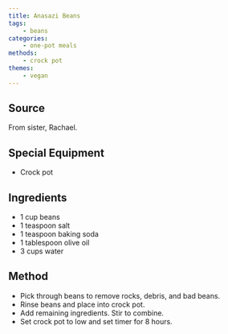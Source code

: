 ```yaml
---
title: Anasazi Beans
tags:
    - beans
categories: 
    - one-pot meals
methods:
    - crock pot
themes:
    - vegan
---
```


## Source
From sister, Rachael.

## Special Equipment

-   Crock pot

## Ingredients

-   1 cup beans
-   1 teaspoon salt
-   1 teaspoon baking soda
-   1 tablespoon olive oil
-   3 cups water

## Method

-   Pick through beans to remove rocks, debris, and bad beans.
-   Rinse beans and place into crock pot.
-   Add remaining ingredients. Stir to combine.
-   Set crock pot to low and set timer for 8 hours.
